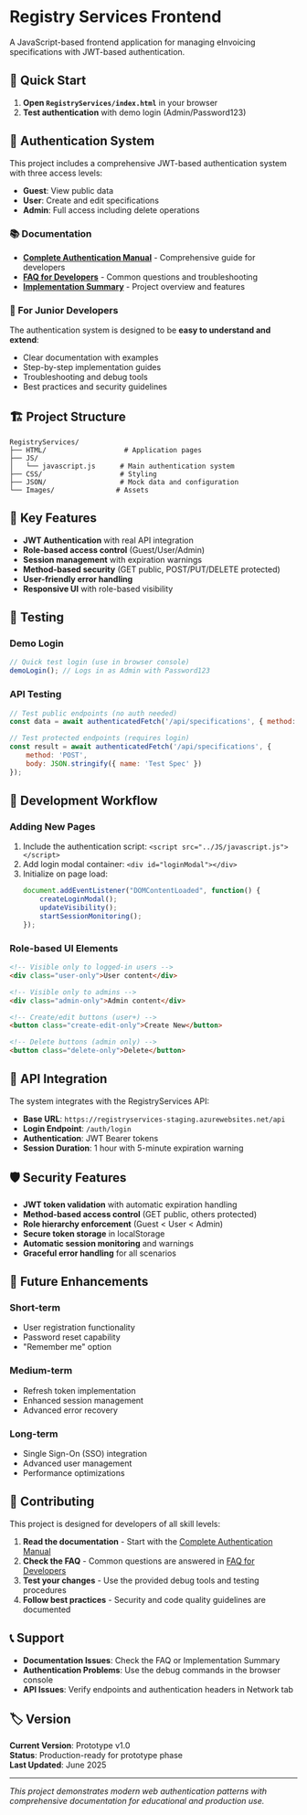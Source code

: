 # Registry Services Frontend

A JavaScript-based frontend application for managing eInvoicing specifications with JWT-based authentication.

## 🚀 Quick Start


1. **Open `RegistryServices/index.html`** in your browser
2. **Test authentication** with demo login (Admin/Password123)

## 🔐 Authentication System

This project includes a comprehensive JWT-based authentication system with three access levels:

- **Guest**: View public data
- **User**: Create and edit specifications  
- **Admin**: Full access including delete operations

### 📚 Documentation

- **[Complete Authentication Manual](COMPLETE_AUTHENTICATION_MANUAL.md)** - Comprehensive guide for developers
- **[FAQ for Developers](FAQ_FOR_DEVELOPERS.md)** - Common questions and troubleshooting
- **[Implementation Summary](IMPLEMENTATION_SUMMARY.md)** - Project overview and features

### 🎯 For Junior Developers

The authentication system is designed to be **easy to understand and extend**:

- Clear documentation with examples
- Step-by-step implementation guides
- Troubleshooting and debug tools
- Best practices and security guidelines

## 🏗️ Project Structure

```
RegistryServices/
├── HTML/                   # Application pages
├── JS/
│   └── javascript.js      # Main authentication system
├── CSS/                   # Styling
├── JSON/                  # Mock data and configuration
└── Images/               # Assets
```

## 🔧 Key Features

- **JWT Authentication** with real API integration
- **Role-based access control** (Guest/User/Admin)
- **Session management** with expiration warnings
- **Method-based security** (GET public, POST/PUT/DELETE protected)
- **User-friendly error handling**
- **Responsive UI** with role-based visibility

## 🧪 Testing

### Demo Login
```javascript
// Quick test login (use in browser console)
demoLogin(); // Logs in as Admin with Password123
```

### API Testing
```javascript
// Test public endpoints (no auth needed)
const data = await authenticatedFetch('/api/specifications', { method: 'GET' });

// Test protected endpoints (requires login)
const result = await authenticatedFetch('/api/specifications', {
    method: 'POST',
    body: JSON.stringify({ name: 'Test Spec' })
});
```

## 🔄 Development Workflow

### Adding New Pages
1. Include the authentication script: `<script src="../JS/javascript.js"></script>`
2. Add login modal container: `<div id="loginModal"></div>`
3. Initialize on page load:
   ```javascript
   document.addEventListener("DOMContentLoaded", function() {
       createLoginModal();
       updateVisibility();
       startSessionMonitoring();
   });
   ```

### Role-based UI Elements
```html
<!-- Visible only to logged-in users -->
<div class="user-only">User content</div>

<!-- Visible only to admins -->
<div class="admin-only">Admin content</div>

<!-- Create/edit buttons (user+) -->
<button class="create-edit-only">Create New</button>

<!-- Delete buttons (admin only) -->
<button class="delete-only">Delete</button>
```

## 📡 API Integration

The system integrates with the RegistryServices API:

- **Base URL**: `https://registryservices-staging.azurewebsites.net/api`
- **Login Endpoint**: `/auth/login`
- **Authentication**: JWT Bearer tokens
- **Session Duration**: 1 hour with 5-minute expiration warning

## 🛡️ Security Features

- **JWT token validation** with automatic expiration handling
- **Method-based access control** (GET public, others protected)
- **Role hierarchy enforcement** (Guest < User < Admin)
- **Secure token storage** in localStorage
- **Automatic session monitoring** and warnings
- **Graceful error handling** for all scenarios

## 🔮 Future Enhancements

### Short-term
- User registration functionality
- Password reset capability
- "Remember me" option

### Medium-term
- Refresh token implementation
- Enhanced session management
- Advanced error recovery

### Long-term
- Single Sign-On (SSO) integration
- Advanced user management
- Performance optimizations

## 🤝 Contributing

This project is designed for developers of all skill levels:

1. **Read the documentation** - Start with the [Complete Authentication Manual](COMPLETE_AUTHENTICATION_MANUAL.md)
2. **Check the FAQ** - Common questions are answered in [FAQ for Developers](FAQ_FOR_DEVELOPERS.md)
3. **Test your changes** - Use the provided debug tools and testing procedures
4. **Follow best practices** - Security and code quality guidelines are documented

## 📞 Support

- **Documentation Issues**: Check the FAQ or Implementation Summary
- **Authentication Problems**: Use the debug commands in the browser console
- **API Issues**: Verify endpoints and authentication headers in Network tab

## 🏷️ Version

**Current Version**: Prototype v1.0  
**Status**: Production-ready for prototype phase  
**Last Updated**: June 2025

---

*This project demonstrates modern web authentication patterns with comprehensive documentation for educational and production use.*
